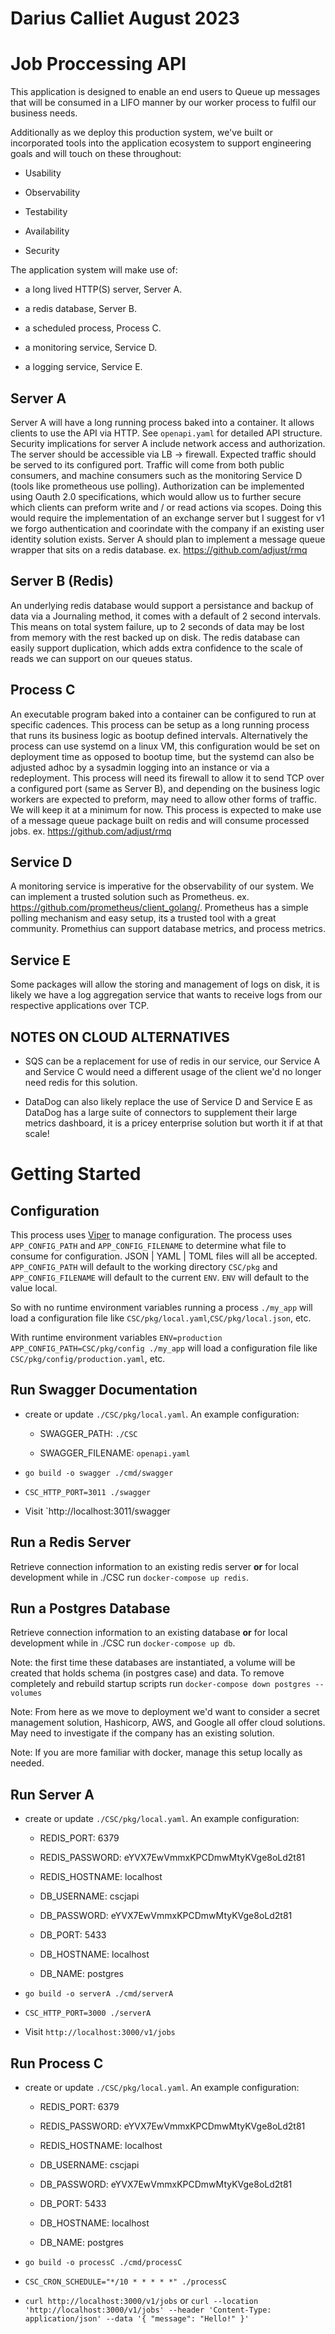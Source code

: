 # Darius Calliet August 2023

# Job Proccessing API

This application is designed to enable an end users to Queue up messages that will be consumed in a LIFO manner by our worker process to fulfil our business needs. 

Additionally as we deploy this production system, we've built or incorporated tools into the application ecosystem to support engineering goals and will touch on these throughout:

- Usability

- Observability

- Testability

- Availability

- Security


The application system will make use of:


  - a long lived HTTP(S) server, Server A.


  - a redis database, Server B.


  - a scheduled process, Process C.


  - a monitoring service, Service D. 


  - a logging service, Service E.


## Server A   

Server A will have a long running process baked into a container. It allows clients to use the API via HTTP. See `openapi.yaml` for detailed API structure. Security implications for server A include network access and authorization. The server should be accessible via LB -> firewall. Expected traffic should be served to its configured port. Traffic will come from both public consumers, and machine consumers such as the monitoring Service D (tools like prometheous use polling). Authorization can be implemented using Oauth 2.0 specifications, which would allow us to further secure which clients can preform write and / or read actions via scopes. Doing this would require the implementation of an exchange server but I suggest for v1 we forgo authentication and coorindate with the company if an existing user identity solution exists. Server A should plan to implement a message queue wrapper that sits on a redis database. ex. https://github.com/adjust/rmq

## Server B (Redis)

An underlying redis database would support a persistance and backup of data via a Journaling method, it comes with a default of 2 second intervals. This means on total system failure, up to 2 seconds of data may be lost from memory with the rest backed up on disk. The redis database can easily support duplication, which adds extra confidence to the scale of reads we can support on our queues status.

## Process C

An executable program baked into a container can be configured to run at specific cadences. This process can be setup as a long running process that runs its business logic as bootup defined intervals. Alternatively the process can use systemd on a linux VM, this configuration would be set on deployment time as opposed to bootup time, but the systemd can also be adjusted adhoc by a sysadmin logging into an instance or via a redeployment. This process will need its firewall to allow it to send TCP over a configured port (same as Server B), and depending on the business logic workers are expected to preform, may need to allow other forms of traffic. We will keep it at a minimum for now. This process is expected to make use of a message queue package built on redis and will consume processed jobs. ex. https://github.com/adjust/rmq

## Service D

A monitoring service is imperative for the observability of our system. We can implement a trusted solution such as Prometheus. ex. https://github.com/prometheus/client_golang/. Prometheus has a simple polling mechanism and easy setup, its a trusted tool with a great community. Promethius can support database metrics, and process metrics.

## Service E

Some packages will allow the storing and management of logs on disk, it is likely we have a log aggregation service that wants to receive logs from our respective applications over TCP.

## NOTES ON CLOUD ALTERNATIVES

- SQS can be a replacement for use of redis in our service, our Service A and Service C would need a different usage of the client we'd no longer need redis for this solution.

- DataDog can also likely replace the use of Service D and Service E as DataDog has a large suite of connectors to supplement their large metrics dashboard, it is a pricey enterprise solution but worth it if at that scale!

# Getting Started

## Configuration

This process uses [Viper](https://github.com/spf13/viper) to manage configuration. The process uses `APP_CONFIG_PATH` and `APP_CONFIG_FILENAME` to determine what file to consume for configuration. JSON | YAML | TOML files will all be accepted. `APP_CONFIG_PATH` will default to the working directory `CSC/pkg` and `APP_CONFIG_FILENAME` will default to the current `ENV`. `ENV` will default to the value local.

So with no runtime environment variables running a process `./my_app` will load a configuration file like `CSC/pkg/local.yaml`,`CSC/pkg/local.json`, etc.

With runtime environment variables `ENV=production APP_CONFIG_PATH=CSC/pkg/config ./my_app` will load a configuration file like `CSC/pkg/config/production.yaml`, etc.


## Run Swagger Documentation

- create or update `./CSC/pkg/local.yaml`. An example configuration:
  
    - SWAGGER_PATH: `./CSC`
  
    - SWAGGER_FILENAME: `openapi.yaml`

- `go build -o swagger ./cmd/swagger`

- `CSC_HTTP_PORT=3011 ./swagger`

- Visit `http://localhost:3011/swagger

## Run a Redis Server

Retrieve connection information to an existing redis server **or** for local development while in ./CSC run `docker-compose up redis`.

## Run a Postgres Database

Retrieve connection information to an existing database **or** for local development while in ./CSC run `docker-compose up db`.


Note: the first time these databases are instantiated, a volume will be created that holds schema (in postgres case) and data. To remove completely and rebuild startup scripts run `docker-compose down postgres --volumes`

Note: From here as we move to deployment we'd want to consider a secret management solution, Hashicorp, AWS, and Google all offer cloud solutions. May need to investigate if the company has an existing solution.

Note: If you are more familiar with docker, manage this setup locally as needed.


## Run Server A

- create or update `./CSC/pkg/local.yaml`. An example configuration:
  
    - REDIS_PORT: 6379

    - REDIS_PASSWORD: eYVX7EwVmmxKPCDmwMtyKVge8oLd2t81

    - REDIS_HOSTNAME: localhost
  
    - DB_USERNAME: cscjapi
  
    - DB_PASSWORD: eYVX7EwVmmxKPCDmwMtyKVge8oLd2t81

    - DB_PORT: 5433

    - DB_HOSTNAME: localhost
    - DB_NAME: postgres


- `go build -o serverA ./cmd/serverA`

- `CSC_HTTP_PORT=3000 ./serverA`

- Visit `http://localhost:3000/v1/jobs`


## Run Process C

- create or update `./CSC/pkg/local.yaml`. An example configuration:
  
    - REDIS_PORT: 6379

    - REDIS_PASSWORD: eYVX7EwVmmxKPCDmwMtyKVge8oLd2t81

    - REDIS_HOSTNAME: localhost
  
    - DB_USERNAME: cscjapi
  
    - DB_PASSWORD: eYVX7EwVmmxKPCDmwMtyKVge8oLd2t81

    - DB_PORT: 5433

    - DB_HOSTNAME: localhost

    - DB_NAME: postgres

- `go build -o processC ./cmd/processC`

- `CSC_CRON_SCHEDULE="*/10 * * * * *" ./processC`

- `curl http://localhost:3000/v1/jobs` or `curl --location 'http://localhost:3000/v1/jobs' --header 'Content-Type: application/json' --data '{ "message": "Hello!" }'`
